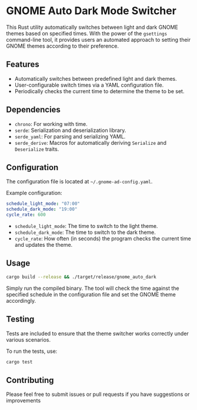 # GNOME Auto Dark Mode Switcher

This Rust utility automatically switches between light and dark GNOME themes based on specified times. With the power of the `gsettings` command-line tool, it provides users an automated approach to setting their GNOME themes according to their preference.

## Features
- Automatically switches between predefined light and dark themes.
- User-configurable switch times via a YAML configuration file.
- Periodically checks the current time to determine the theme to be set.

## Dependencies
- `chrono`: For working with time.
- `serde`: Serialization and deserialization library.
- `serde_yaml`: For parsing and serializing YAML.
- `serde_derive`: Macros for automatically deriving `Serialize` and `Deserialize` traits.

## Configuration

The configuration file is located at `~/.gnome-ad-config.yaml`.

Example configuration:
```yaml
schedule_light_mode: "07:00"
schedule_dark_mode: "19:00"
cycle_rate: 600
```

* `schedule_light_mode`: The time to switch to the light theme.
* `schedule_dark_mode`: The time to switch to the dark theme.
* `cycle_rate`: How often (in seconds) the program checks the current time and updates the theme.


## Usage
```bash
cargo build --release && ./target/release/gnome_auto_dark
```
Simply run the compiled binary. The tool will check the time against the specified schedule in the configuration file and set the GNOME theme accordingly.

## Testing
Tests are included to ensure that the theme switcher works correctly under various scenarios.

To run the tests, use:
```bash
cargo test
```

## Contributing
Please feel free to submit issues or pull requests if you have suggestions or improvements
